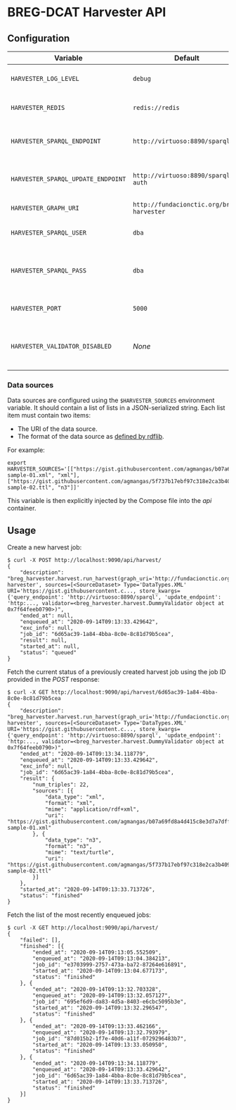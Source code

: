 # BREG-DCAT Harvester API

## Configuration

| Variable                           | Default                                   | Description                                         |
| ---------------------------------- | ----------------------------------------- | --------------------------------------------------- |
| `HARVESTER_LOG_LEVEL`              | `debug`                                   | Log level of the API logger.                        |
| `HARVESTER_REDIS`                  | `redis://redis`                           | Redis URL for the jobs queue.                       |
| `HARVESTER_SPARQL_ENDPOINT`        | `http://virtuoso:8890/sparql`             | Virtuoso SPARQL query endpoint.                     |
| `HARVESTER_SPARQL_UPDATE_ENDPOINT` | `http://virtuoso:8890/sparql-auth`        | Virtuoso SPARQL update endpoint.                    |
| `HARVESTER_GRAPH_URI`              | `http://fundacionctic.org/breg-harvester` | Default graph URI.                                  |
| `HARVESTER_SPARQL_USER`            | `dba`                                     | User of the Virtuoso triple store.                  |
| `HARVESTER_SPARQL_PASS`            | `dba`                                     | Password for the user of the Virtuoso triple store. |
| `HARVESTER_PORT`                   | `5000`                                    | Port for the HTTP API server.                       |
| `HARVESTER_VALIDATOR_DISABLED`     | _None_                                    | Flag to disable the SHACL validator API.            |

### Data sources

Data sources are configured using the `$HARVESTER_SOURCES` environment variable. It should contain a list of lists in a JSON-serialized string. Each list item must contain two items:

- The URI of the data source.
- The format of the data source as [defined by rdflib](https://rdflib.readthedocs.io/en/stable/plugin_parsers.html).

For example:

```
export HARVESTER_SOURCES='[["https://gist.githubusercontent.com/agmangas/b07a69fd8a4d415c8e3d7a7dff7e41e5/raw/e3d574fdcdd14a11acce566c98486bca3a0f1fa4/breg-sample-01.xml", "xml"], ["https://gist.githubusercontent.com/agmangas/5f737b17ebf97c318e2ca3b4099c4c19/raw/5a1411286eb86a9689230ffcd3052a72fee05d74/breg-sample-02.ttl", "n3"]]'
```

This variable is then explicitly injected by the Compose file into the _api_ container.

## Usage

Create a new harvest job:

```
$ curl -X POST http://localhost:9090/api/harvest/
{
	"description": "breg_harvester.harvest.run_harvest(graph_uri='http://fundacionctic.org/breg-harvester', sources=[<SourceDataset> Type='DataTypes.XML' URI='https://gist.githubusercontent.c..., store_kwargs={'query_endpoint': 'http://virtuoso:8890/sparql', 'update_endpoint': 'http:..., validator=<breg_harvester.harvest.DummyValidator object at 0x7f64feeb0790>)",
	"ended_at": null,
	"enqueued_at": "2020-09-14T09:13:33.429642",
	"exc_info": null,
	"job_id": "6d65ac39-1a84-4bba-8c0e-8c81d79b5cea",
	"result": null,
	"started_at": null,
	"status": "queued"
}
```

Fetch the current status of a previously created harvest job using the job ID provided in the _POST_ response:

```
$ curl -X GET http://localhost:9090/api/harvest/6d65ac39-1a84-4bba-8c0e-8c81d79b5cea
{
	"description": "breg_harvester.harvest.run_harvest(graph_uri='http://fundacionctic.org/breg-harvester', sources=[<SourceDataset> Type='DataTypes.XML' URI='https://gist.githubusercontent.c..., store_kwargs={'query_endpoint': 'http://virtuoso:8890/sparql', 'update_endpoint': 'http:..., validator=<breg_harvester.harvest.DummyValidator object at 0x7f64feeb0790>)",
	"ended_at": "2020-09-14T09:13:34.118779",
	"enqueued_at": "2020-09-14T09:13:33.429642",
	"exc_info": null,
	"job_id": "6d65ac39-1a84-4bba-8c0e-8c81d79b5cea",
	"result": {
		"num_triples": 22,
		"sources": [{
			"data_type": "xml",
			"format": "xml",
			"mime": "application/rdf+xml",
			"uri": "https://gist.githubusercontent.com/agmangas/b07a69fd8a4d415c8e3d7a7dff7e41e5/raw/e3d574fdcdd14a11acce566c98486bca3a0f1fa4/breg-sample-01.xml"
		}, {
			"data_type": "n3",
			"format": "n3",
			"mime": "text/turtle",
			"uri": "https://gist.githubusercontent.com/agmangas/5f737b17ebf97c318e2ca3b4099c4c19/raw/5a1411286eb86a9689230ffcd3052a72fee05d74/breg-sample-02.ttl"
		}]
	},
	"started_at": "2020-09-14T09:13:33.713726",
	"status": "finished"
}
```

Fetch the list of the most recently enqueued jobs:

```
$ curl -X GET http://localhost:9090/api/harvest/
{
	"failed": [],
	"finished": [{
		"ended_at": "2020-09-14T09:13:05.552509",
		"enqueued_at": "2020-09-14T09:13:04.384213",
		"job_id": "e3703999-2757-473a-ba72-87264e616891",
		"started_at": "2020-09-14T09:13:04.677173",
		"status": "finished"
	}, {
		"ended_at": "2020-09-14T09:13:32.703328",
		"enqueued_at": "2020-09-14T09:13:32.057127",
		"job_id": "695ef6d9-da83-4d5a-8403-e6cbc5095b3e",
		"started_at": "2020-09-14T09:13:32.296547",
		"status": "finished"
	}, {
		"ended_at": "2020-09-14T09:13:33.462166",
		"enqueued_at": "2020-09-14T09:13:32.793979",
		"job_id": "87d015b2-1f7e-40d6-a11f-0729296483b7",
		"started_at": "2020-09-14T09:13:33.050950",
		"status": "finished"
	}, {
		"ended_at": "2020-09-14T09:13:34.118779",
		"enqueued_at": "2020-09-14T09:13:33.429642",
		"job_id": "6d65ac39-1a84-4bba-8c0e-8c81d79b5cea",
		"started_at": "2020-09-14T09:13:33.713726",
		"status": "finished"
	}]
}
```